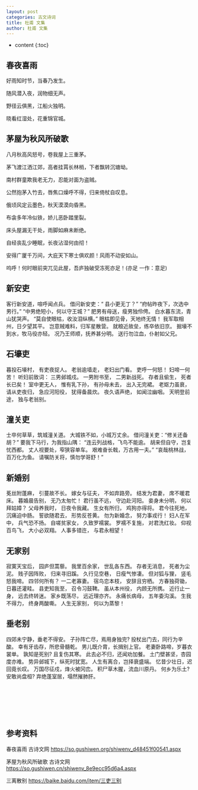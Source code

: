 ```yaml
---
layout: post
categories: 古文诗词
title: 杜甫 文集
author: 杜甫 文集
---
```

* content
{:toc}

## 春夜喜雨

好雨知时节，当春乃发生。

随风潜入夜，润物细无声。

野径云俱黑，江船火独明。

晓看红湿处，花重锦官城。

## 茅屋为秋风所破歌

八月秋高风怒号，卷我屋上三重茅。

茅飞渡江洒江郊，高者挂罥长林梢，下者飘转沉塘坳。

南村群童欺我老无力，忍能对面为盗贼。

公然抱茅入竹去，唇焦口燥呼不得，归来倚杖自叹息。

俄顷风定云墨色，秋天漠漠向昏黑。

布衾多年冷似铁，娇儿恶卧踏里裂。

床头屋漏无干处，雨脚如麻未断绝。

自经丧乱少睡眠，长夜沾湿何由彻！

安得广厦千万间，大庇天下寒士俱欢颜！风雨不动安如山。

呜呼！何时眼前突兀见此屋，吾庐独破受冻死亦足！(亦足 一作：意足) 

## 新安吏

客行新安道，喧呼闻点兵。
借问新安吏：“ 县小更无丁？”
“府帖昨夜下，次选中男行。”
“中男绝短小，何以守王城？”
肥男有母送，瘦男独伶俜。
白水暮东流，青山犹哭声。
“莫自使眼枯，收汝泪纵横。”
眼枯即见骨，天地终无情！
我军取相州，日夕望其平。
岂意贼难料，归军星散营。
就粮近故垒，练卒依旧京。
掘壕不到水，牧马役亦轻。
况乃王师顺，抚养甚分明。
送行勿泣血，仆射如父兄。

## 石壕吏

暮投石壕村， 有吏夜捉人。
老翁逾墙走， 老妇出门看。
吏呼一何怒！ 妇啼一何苦！
听妇前致词： 三男邺城戍。
一男附书至， 二男新战死。
存者且偷生， 死者长已矣！
室中更无人， 惟有乳下孙，
有孙母未去， 出入无完裙。
老妪力虽衰， 请从吏夜归，
急应河阳役， 犹得备晨炊。
夜久语声绝， 如闻泣幽咽。
天明登前途， 独与老翁别。

## 潼关吏

士卒何草草，筑城潼关道。
大城铁不如，小城万丈余。
借问潼关吏：“修关还备胡？”
要我下马行，为我指山隅：
“连云列战格，飞鸟不能逾。
胡来但自守，岂复忧西都。
丈人视要处，窄狭容单车。
艰难奋长戟，万古用一夫。”
“哀哉桃林战，百万化为鱼。
请嘱防关将，慎勿学哥舒！”

## 新婚别

莬丝附蓬麻， 引蔓故不长。
嫁女与征夫， 不如弃路旁。
结发为君妻， 席不暖君床。
暮婚晨告别， 无乃太匆忙！
君行虽不远， 守边赴河阳。
妾身未分明， 何以拜姑嫜？
父母养我时， 日夜令我藏。
生女有所归， 鸡狗亦得将。
君今往死地， 沉痛迫中肠。
誓欲随君去， 形势反苍黄。
勿为新婚念， 努力事戎行！
妇人在军中， 兵气恐不扬。
自嗟贫家女， 久致罗襦裳。
罗襦不复施， 对君洗红妆。
仰视百鸟飞， 大小必双翔。
人事多错迕， 与君永相望！

## 无家别

寂寞天宝后， 园庐但蒿藜。
我里百余家， 世乱各东西。
存者无消息， 死者为尘泥。
贱子因阵败， 归来寻旧蹊。
久行见空巷， 日瘦气惨凄。
但对狐与狸， 竖毛怒我啼。
四邻何所有？ 一二老寡妻。
宿鸟恋本枝， 安辞且穷栖。
方春独荷锄， 日暮还灌畦。
县吏知我至， 召令习鼓鞞。
虽从本州役， 内顾无所携。
近行止一身， 远去终转迷。
家乡既荡尽， 远近理亦齐。
永痛长病母， 五年委沟溪。
生我不得力， 终身两酸嘶。
人生无家别， 何以为蒸黎！

## 垂老别

四郊未宁静，垂老不得安。
子孙阵亡尽，焉用身独完?
投杖出门去，同行为辛酸。
幸有牙齿存，所悲骨髓乾。
男儿既介胄，长揖别上官。
老妻卧路啼，岁暮衣裳单。
孰知是死别? 且复伤其寒。
此去必不归，还闻劝加餐。
土门壁甚坚，杏园度亦难。
势异邺城下，纵死时犹宽。
人生有离合，岂择衰盛端。
忆昔少壮日，迟回竟长叹。
万国尽征戍，烽火被冈峦。
积尸草木腥，流血川原丹。
何乡为乐土? 安敢尚盘桓?
弃绝蓬室居，塌然摧肺肝。



<br/><br/><br/><br/><br/>
## 参考资料

春夜喜雨  古诗文网 <https://so.gushiwen.org/shiwenv_d48451f00541.aspx>

茅屋为秋风所破歌 古诗文网 <https://so.gushiwen.cn/shiwenv_8e9ecc95d6a4.aspx>

三离散别 <https://baike.baidu.com/item/三吏三别>

